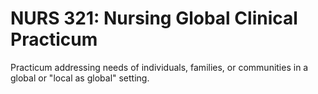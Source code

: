 # NURS 321: Nursing Global Clinical Practicum

Practicum addressing needs of individuals, families, or communities in a global or "local as global" setting.